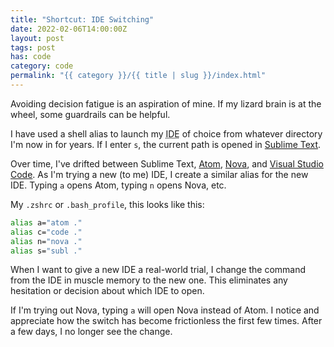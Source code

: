 ```yaml
---
title: "Shortcut: IDE Switching"
date: 2022-02-06T14:00:00Z
layout: post
tags: post
has: code
category: code
permalink: "{{ category }}/{{ title | slug }}/index.html"
---
```


Avoiding decision fatigue is an aspiration of mine. If my lizard brain is at the wheel, some guardrails can be helpful.

I have used a shell alias to launch my <abbr title="Integrated Development Environment">IDE</abbr> of choice from whatever directory I'm now in for years. If I enter `s`, the current path is opened in [Sublime Text](https://www.sublimetext.com/).

Over time, I've drifted between Sublime Text, [Atom](https://atom.io/), [Nova](https://nova.app/), and [Visual Studio Code](https://code.visualstudio.com/). As I'm trying a new (to me) IDE, I create a similar alias for the new IDE. Typing `a` opens Atom, typing `n` opens Nova, etc.

My `.zshrc` or `.bash_profile`, this looks like this:

```bash
alias a="atom ."
alias c="code ."
alias n="nova ."
alias s="subl ."
```

When I want to give a new IDE a real-world trial, I change the command from the IDE in muscle memory to the new one. This eliminates any hesitation or decision about which IDE to open.

If I'm trying out Nova, typing `a` will open Nova instead of Atom. I notice and appreciate how the switch has become frictionless the first few times. After a few days, I no longer see the change.
